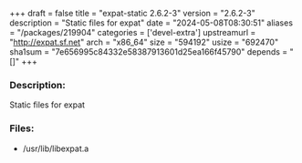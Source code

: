 +++
draft = false
title = "expat-static 2.6.2-3"
version = "2.6.2-3"
description = "Static files for expat"
date = "2024-05-08T08:30:51"
aliases = "/packages/219904"
categories = ['devel-extra']
upstreamurl = "http://expat.sf.net"
arch = "x86_64"
size = "594192"
usize = "692470"
sha1sum = "7e656995c84332e58387913601d25ea166f45790"
depends = "[]"
+++
### Description: 
Static files for expat

### Files: 
* /usr/lib/libexpat.a
